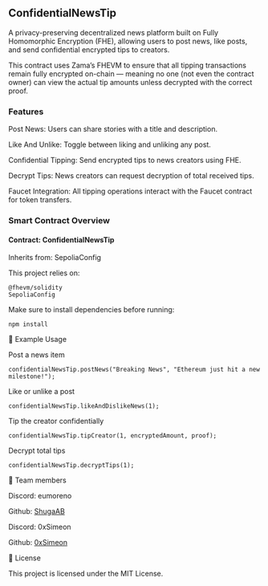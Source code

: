 ## ConfidentialNewsTip

A privacy-preserving decentralized news platform built on Fully Homomorphic Encryption (FHE), allowing users to post news, like posts, and send confidential encrypted tips to creators.

This contract uses Zama’s FHEVM to ensure that all tipping transactions remain fully encrypted on-chain — meaning no one (not even the contract owner) can view the actual tip amounts unless decrypted with the correct proof.

### Features

Post News: Users can share stories with a title and description.

Like And Unlike: Toggle between liking and unliking any post.

Confidential Tipping: Send encrypted tips to news creators using FHE.

Decrypt Tips: News creators can request decryption of total received tips.

Faucet Integration: All tipping operations interact with the Faucet contract for token transfers.

### Smart Contract Overview
#### Contract: ConfidentialNewsTip

Inherits from: SepoliaConfig


This project relies on:
```
@fhevm/solidity
SepoliaConfig
```

Make sure to install dependencies before running:
```
npm install
```

🧠 Example Usage

Post a news item
```
confidentialNewsTip.postNews("Breaking News", "Ethereum just hit a new milestone!");
```


Like or unlike a post
```
confidentialNewsTip.likeAndDislikeNews(1);
```

Tip the creator confidentially
```
confidentialNewsTip.tipCreator(1, encryptedAmount, proof);
```

Decrypt total tips
```
confidentialNewsTip.decryptTips(1);
```
👥 Team members

Discord: eumoreno

Github: [ShugaAB](https://github.com/ShugaAB)

Discord: 0xSimeon

Github: [0xSimeon](https://github.com/0xSimeon)

📄 License

This project is licensed under the MIT License.
